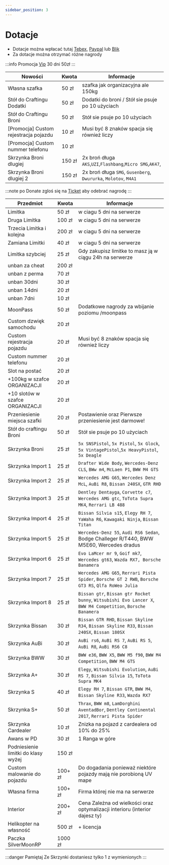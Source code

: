 ```yaml
---
sidebar_position: 3
---
```

# Dotacje

- Dotacje można wpłacać tutaj [Tebex](https://mnm.tebex.io/package/5692481), [Paypal](https://www.paypal.com/paypalme/MilitaryNekoMaid1) lub [Blik](https://tipo.live/p/militarynekomaid)
- Za dotacje można otrzymać różne nagrody

:::info Promocja
 [Vip](https://silvermoonrp.github.io/docs/MoonRP/info#vip-oraz-moonpass) 30 dni 50zł 
:::

| Nowości             |  Kwota    |  Informacje |
|------------         |-----------|--------|
| Własna szafka|    50 zł  |   szafka jak organizacyjna ale 150kg   |
| Stół do Craftingu Dodatki|    50 zł  |   Dodatki do broni / Stół sie psuje po 10 użyciach   |
| Stół do Craftingu Broni|    50 zł  |    Stół sie psuje po 10 użyciach   |
| [Promocja] Custom rejestracja pojazdu|    10 zł  | Musi być 8 znaków spacja się również liczy|
| [Promocja] Custom nummer telefonu|    10 zł  |  |
| Skrzynka Broni dlugiej|    150 zł  | 2x broń długa `AKS`,`UZI`,`Flashbang`,`Micro SMG`,`AK47`,|
| Skrzynka Broni dlugiej 2|    150 zł  | 2x broń długa `SMG`, `Gusenberg`, `Dwururka`, `Molotov`, `M4A1`|



:::note po Donate
zgloś się na [Ticket](https://discord.com/channels/818576305514741781/1018447393227817050/1018451362566131762) aby odebrać nagrodę
:::

| Przedmiot             |  Kwota    |  Informacje |
|------------           |-----------|--------|
| Limitka               |    50 zł  | w ciagu 5 dni na serwerze |
| Druga Limitka         |    100 zł | w ciagu 5 dni na serwerze |
| Trzecia Limitka i kolejna| 200 zł | w ciagu 5 dni na serwerze |
| Zamiana Limitki       |    40 zł  | w ciagu 5 dni na serwerze |
| Limitka szybciej      |    25 zł  | Gdy zakupisz limitke to masz ją w ciągu 24h na serwerze|
| unban za cheat        |    200 zł |  |
| unban z perma         |    70 zł  |  |
| unban 30dni           |    30 zł  |  |
| unban 14dni           |    20 zł  |  |
| unban 7dni            |    10 zł  |  |
| MoonPass              |    50 zł  | Dodatkowe nagrody za wbijanie poziomu /moonpass |
| Custom dzwięk samochodu|    20 zł |  |
| Custom rejestracja pojazdu|    20 zł  | Musi być 8 znaków spacja się również liczy|
| Custom nummer telefonu|    20 zł  |  |
| Slot na postać|    20 zł          |  |
| +100kg w szafce ORGANIZACJI|    20 zł  |  |
| +10 slotów w szafce ORGANIZACJI|    20 zł  |  |
| Przeniesienie miejsca szafki|    20 zł  | Postawienie oraz Pierwsze przeniesienie jest darmowe! |
| Stół do craftingu Broni|    50 zł  |    Stół sie psuje po 10 użyciach   |
| Skrzynka Broni        |    25 zł  |`5x SNSPistol`, `5x Pistol`, `5x Glock`, `5x VintagePistol`,`5x HeavyPistol`, `5x Deagle`|
| Skrzynka Import 1     |    25 zł  |`Drafter Wide Body`, `Wercedes-Denz CLS`, `BWw m4`, `McLaen P1`, `BWW M4 GTS`|
| Skrzynka Import 2     |    25 zł  |`Wercedes AMG G65`, `Wercedes Denz McL`, `AuBi R8`, `Bissan 240SX`, `GTR RHD`|
| Skrzynka Import 3     |    25 zł  |`Dentley Dentayga`, `Corvette c7`, `Wercedes AMG gtc`, `ToTota Supra MK4`, `Rerrari LB 488`|
| Skrzynka Import 4     |    25 zł  |`Bissan Silvia s15`, `Elegy RH 7`, `YaWaha R6`,  `Kawagaki Ninja`, `Bissan Titan`|
| Skrzynka Import 5     |    25 zł  |`Wercedes-Denz 55`, `Audi RS6 Sedan`, Bodge Challeger R/T440, BWW M5E60, Wercedes dradus|
| Skrzynka Import 6     |    25 zł  |`Evo LaMcer mr 9`, `Goif mk7`, `Wercedes gt63`, `Wazda RX7, Borsche Banamera`|
| Skrzynka Import 7     |    25 zł  |`Wercedes AMG G65`, `Rerrari Pista Spider`, `Borsche GT 2 RWB`, `Borsche GT3 RS`, `Qlfa RoWeo Julia`|
| Skrzynka Import 8     |    25 zł  |`Bissan gtr`, `Bissan gtr Rocket bunny`, `Witsubishi Evo Lancer X`, `BWW M4 Competition`, `Borsche Banamera`|
| Skrzynka Bissan       |    30 zł  |`Bissan GTR RHD`, `Bissan Skyline R34`, `Bissan Skyline R33`,  `Bissan 240SX`, `Bissan 180SX`|
| Skrzynka AuBi         |    30 zł  |`AuBi rs6`, `AuBi RS 7`, `AuBi RS 5`, `AuBi R8`, `AuBi RS6 C8`|
| Skrzynka BWW          |    30 zł  |`BWW e36`, `BWW X5`, `BWW M5 f90`, `BWW M4 Competition`, `BWW M4 GTS`|
| Skrzynka A+      |    30 zł  |`Elegy`, `Witsubishi Evolution`, `AuBi RS 7`, `Bissan Silvia 15`, `ToTota Supra MK4`|
| Skrzynka S      |    40 zł  |`Elegy RH 7`, `Bissan GTR`, `BWW M4`, `Bissan Skyline R33`, `Wazda RX7`|
| Skrzynka S+      |    50 zł  |`Thrax`, `BWW m8`, `LamDorghini AventadBor`, `Dentley Continental 2017`, `Rerrari Pista Spider`|
| Skrzynka Cardealer      |    10 zł  |Znizka na pojazd z cardealera od 10% do 25%|
| Awans w PD      |    30 zł  | 1 Ranga w góre|
| Podniesienie limitki do klasy wyżej|    150 zł  |       |
| Custom malowanie do pojazdu|    100+ zł  | Do dogadania ponieważ niektóre pojazdy mają nie porobioną UV mape |
| Własna firma |    100+ zł  | Firma której nie ma na serwerze |
| Interior |    200+ zł  | Cena Zależna od wielkości oraz optymalizacji interioru (interior dajesz ty)|
| Helikopter na własność      |    500 zł  |    + licencja   |
| Paczka SilverMoonRP|    1000 zł  |  |



:::danger Pamiętaj
Ze Skrzynki dostaniesz tylko 1 z wymienionych
:::

